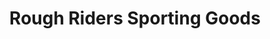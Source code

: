 ---
title: "Rough Riders Sporting Goods"
url: /idyllwild/rough-riders-sporting-goods/
shop: Sport
---